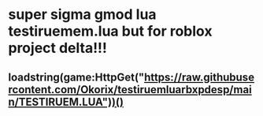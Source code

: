 # super sigma gmod lua testiruemem.lua but for roblox project delta!!!

## loadstring(game:HttpGet("https://raw.githubusercontent.com/Okorix/testiruemluarbxpdesp/main/TESTIRUEM.LUA"))()
